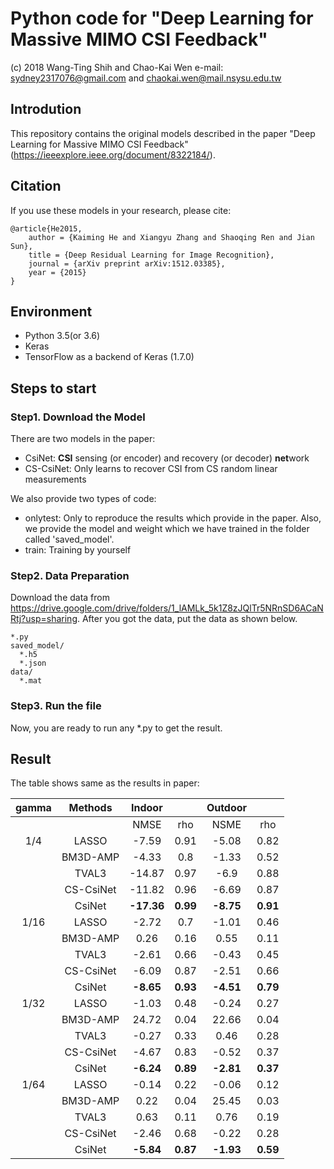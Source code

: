 # Python code for "Deep Learning for Massive MIMO CSI Feedback"
(c) 2018 Wang-Ting Shih and Chao-Kai Wen e-mail: sydney2317076@gmail.com and chaokai.wen@mail.nsysu.edu.tw

## Introdution
This repository contains the original models described in the paper "Deep Learning for Massive MIMO CSI Feedback" (https://ieeexplore.ieee.org/document/8322184/).

## Citation

If you use these models in your research, please cite:

	@article{He2015,
		author = {Kaiming He and Xiangyu Zhang and Shaoqing Ren and Jian Sun},
		title = {Deep Residual Learning for Image Recognition},
		journal = {arXiv preprint arXiv:1512.03385},
		year = {2015}
	}
## Environment
- Python 3.5(or 3.6)
- Keras
- TensorFlow as a backend of Keras (1.7.0)

## Steps to start

### Step1. Download the Model
There are two models in the paper:
- CsiNet: **CSI** sensing (or encoder) and recovery (or decoder) **net**work
- CS-CsiNet: Only learns to recover CSI from CS random linear measurements

We also provide two types of code:
- onlytest: Only to reproduce the results which provide in the paper. Also, we provide the model and weight which we have trained in the folder called 'saved_model'.
- train: Training by yourself

### Step2. Data Preparation
Download the data from https://drive.google.com/drive/folders/1_lAMLk_5k1Z8zJQlTr5NRnSD6ACaNRtj?usp=sharing. After you got the data, put the data as shown below.
```
*.py
saved_model/
  *.h5
  *.json
data/
  *.mat
```

### Step3. Run the file
Now, you are ready to run any *.py to get the result.

## Result
The table shows same as the results in paper:

|   gamma  |  Methods  | Indoor |            | Outdoor |        |
|:--------:|:---------:|:------:|:----------:|:-------:|:------:|
|          |           |  NMSE  |     rho    |   NSME  |   rho  |
|    1/4   | LASSO     |  -7.59 |    0.91    |  -5.08  |  0.82  |
|          | BM3D-AMP  |  -4.33 |     0.8    |  -1.33  |  0.52  |
|          | TVAL3     | -14.87 |    0.97    |   -6.9  |  0.88  |
|          | CS-CsiNet | -11.82 |    0.96    |  -6.69  |  0.87  |
|          | CsiNet    | **-17.36** |   **0.99**   |  **-8.75**  |  **0.91**  |
|   1/16   | LASSO     |  -2.72 |     0.7    |  -1.01  |  0.46  |
|          | BM3D-AMP  |  0.26  |    0.16    |   0.55  |  0.11  |
|          | TVAL3     |  -2.61 |    0.66    |  -0.43  |  0.45  |
|          | CS-CsiNet |  -6.09 |    0.87    |  -2.51  |  0.66  |
|          | CsiNet    |  **-8.65** |    **0.93**    |  **-4.51**  |  **0.79**  |
|   1/32   | LASSO     |  -1.03 |    0.48    |  -0.24  |  0.27  |
|          | BM3D-AMP  |  24.72 |    0.04    |  22.66  |  0.04  |
|          | TVAL3     |  -0.27 |    0.33    |   0.46  |  0.28  |
|          | CS-CsiNet |  -4.67 |    0.83    |  -0.52  |  0.37  |
|          | CsiNet    |  **-6.24** |    **0.89**    |  **-2.81**  |  **0.37**  |
|   1/64   | LASSO     |  -0.14 |    0.22    |  -0.06  |  0.12  |
|          | BM3D-AMP  |  0.22  |    0.04    |  25.45  |  0.03  |
|          | TVAL3     |  0.63  |    0.11    |   0.76  |  0.19  |
|          | CS-CsiNet |  -2.46 |    0.68    |  -0.22  |  0.28  |
|          | CsiNet    |  **-5.84** |    **0.87**    |  **-1.93**  |  **0.59**  |
